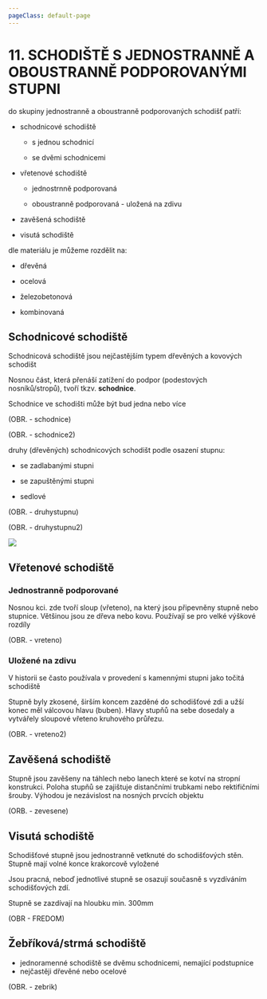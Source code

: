 ```yaml
---
pageClass: default-page
---
```


# 11. SCHODIŠTĚ S JEDNOSTRANNĚ A OBOUSTRANNĚ PODPOROVANÝMI STUPNI

do skupiny jednostranně a oboustranně podporovaných schodišť patří:

- schodnicové schodiště
  
  - s jednou schodnicí
  
  - se dvěmi schodnicemi 

- vřetenové schodiště
  
  - jednostrnně podporovaná
  
  - oboustranně podporovaná - uložená na zdivu

- zavěšená schodiště 

- visutá schodiště

dle materiálu je můžeme rozdělit na:

- dřevěná

- ocelová

- železobetonová

- kombinovaná

<!--
- konstrukce schodišť visutých, vřetenových, schodnicových, zavěšených (obr.)
- rozdělení schodišť podle materiálu (železobetonová, dřevěná, ocelová)
- uložení, řešení konstrukce schod. stupňů
-->

## Schodnicové schodiště

Schodnicová schodiště jsou nejčastějším typem dřevěných a kovových schodišt

Nosnou část, která přenáší zatížení do podpor (podestových nosníků/stropů), tvoří tkzv. **schodnice**.

Schodnice ve schodišti může být bud jedna nebo více

(OBR. - schodnice)

(OBR. - schodnice2)

druhy (dřevěných) schodnicových schodišt podle osazení stupnu:

- se zadlabanými stupni

- se zapuštěnými stupni

- sedlové

(OBR. - druhystupnu)

(OBR. - druhystupnu2)

<img class="centered_image" src="/images/pos/11/jednostranne.jpg" />

## Vřetenové schodiště

### Jednostranně podporované

Nosnou kci. zde tvoří sloup (vřeteno), na který jsou připevněny stupně nebo stupnice. Většinou jsou ze dřeva nebo kovu. Používají se pro velké výškové rozdíly

(OBR. - vreteno)

### Uložené na zdivu

V historii se často používala v provedení s kamennými stupni jako točitá schodiště

Stupně byly zkosené, širším koncem zazděné do schodišťové zdi a užší konec měl válcovou hlavu (buben). Hlavy stupňů na sebe dosedaly a vytvářely sloupové vřeteno kruhového průřezu.

(OBR. - vreteno2)

## Zavěšená schodiště

Stupně jsou zavěšeny na táhlech nebo lanech které se kotví na stropní konstrukci. Poloha stupňů se zajištuje distančními trubkami nebo rektifičními šrouby. Výhodou je nezávislost na nosných prvcích objektu

(ORB. - zevesene)

## Visutá schodiště

Schodišťové stupně jsou jednostranně vetknuté do schodišťových stěn. Stupně mají volné konce krakorcově vyložené

Jsou pracná, neboď jednotlivé stupně se osazují současně s vyzdíváním schodišťových zdí.

Stupně se zazdívají na hloubku min. 300mm

(OBR - FREDOM)

## Žebříková/strmá schodiště

- jednoramenné schodiště se dvěmu schodnicemi, nemající podstupnice
- nejčastěji dřevěné nebo ocelové

(OBR. - zebrik)

<!--IMAGE-->
